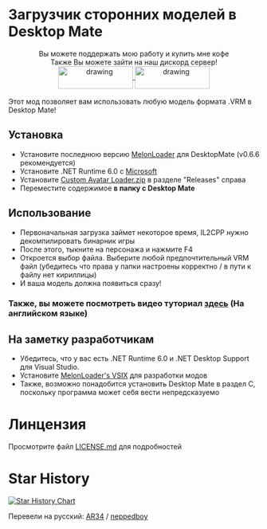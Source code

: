 # Загрузчик сторонних моделей в Desktop Mate

<div align="center">
Вы можете поддержать мою работу и купить мне кофе<br>
Также Вы можете зайти на наш дискорд сервер!<br>
<a href="https://buymeacoffee.com/sergiomarquina">
<img src="https://i.imgur.com/l7NBjqk.png" alt="drawing" width="150" height="45" align="center">
</a>
<a href="https://discord.gg/cS5nTz82Pe">
<img src="https://images-wixmp-ed30a86b8c4ca887773594c2.wixmp.com/f/dfb00471-ff2a-408e-a085-5e722a9a0cc0/db0lvt8-6d2a5cb1-3a30-4371-8bab-c97b8a69df98.png?token=eyJ0eXAiOiJKV1QiLCJhbGciOiJIUzI1NiJ9.eyJzdWIiOiJ1cm46YXBwOjdlMGQxODg5ODIyNjQzNzNhNWYwZDQxNWVhMGQyNmUwIiwiaXNzIjoidXJuOmFwcDo3ZTBkMTg4OTgyMjY0MzczYTVmMGQ0MTVlYTBkMjZlMCIsIm9iaiI6W1t7InBhdGgiOiJcL2ZcL2RmYjAwNDcxLWZmMmEtNDA4ZS1hMDg1LTVlNzIyYTlhMGNjMFwvZGIwbHZ0OC02ZDJhNWNiMS0zYTMwLTQzNzEtOGJhYi1jOTdiOGE2OWRmOTgucG5nIn1dXSwiYXVkIjpbInVybjpzZXJ2aWNlOmZpbGUuZG93bmxvYWQiXX0.DwCBSmipmF_tFvDSx_nTIk7m5LzQ8pipxUsJMdOvwII" alt="drawing" width="150" height="45" align="center">
</a>
  <br><br>
</div>
Этот мод позволяет вам использовать любую модель формата .VRM в Desktop Mate!

## Установка
- Установите последнюю версию [MelonLoader](https://github.com/LavaGang/MelonLoader/releases/download/v0.6.6/MelonLoader.Installer.exe) для DesktopMate (v0.6.6 рекомендуется)
- Установите .NET Runtime 6.0 с [Microsoft](https://dotnet.microsoft.com/en-us/download/dotnet/thank-you/runtime-desktop-6.0.36-windows-x64-installer)
- Установите [Custom Avatar Loader.zip](https://github.com/YusufOzmen01/desktopmate-custom-avatar-loader/releases/latest/download/CustomAvatarLoader.zip) в разделе "Releases" справа 
- Переместите содержимое **в папку с Desktop Mate**

## Использование
- Первоначальная загрузка займет некоторое время, IL2CPP нужно декомпилировать бинарник игры
- После этого, тыкните на персонажа и нажмите F4
- Откроется выбор файла. Выберите любой предпочтительный VRM файл (убедитесь что права у папки настроены корректно / в пути к файлу нет кириллицы)
- И ваша модель должна появиться сразу!

### Также, вы можете посмотреть видео туториал [здесь](https://youtu.be/CqjfT6QzRLM) (На английском языке)

## На заметку разработчикам
- Убедитесь, что у вас есть .NET Runtime 6.0 и .NET Desktop Support для Visual Studio.
- Установите [MelonLoader's VSIX](https://github.com/TrevTV/MelonLoader.VSWizard/releases) для разработки модов
- Также, возможно понадобится установить Desktop Mate в раздел C, поскольку программа может себя вести непредсказуемо

# Линцензия
Просмотрите файл [LICENSE.md](LICENSE.md) для подробностей 

# Star History

[![Star History Chart](https://api.star-history.com/svg?repos=YusufOzmen01/desktopmate-custom-avatar-loader&type=Date)](https://star-history.com/#YusufOzmen01/desktopmate-custom-avatar-loader&Date)



Перевели на русский: [AR34](https://github.com/ArThirtyFour) / [neppedboy](https://github.com/neppedboy)